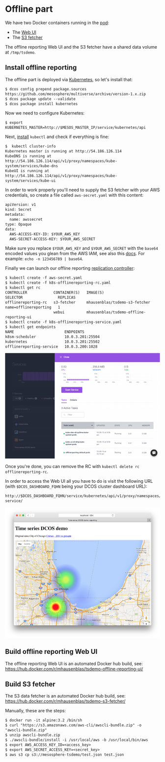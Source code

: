 # Offline part

We have two Docker containers running in the [pod](k8s-offlinereporting.yaml):

- The [Web UI](https://hub.docker.com/r/mhausenblas/tsdemo-offline-reporting-ui/) 
- The [S3 fetcher](https://hub.docker.com/r/mhausenblas/tsdemo-s3-fetcher/)

The offline reporting Web UI and the S3 fetcher have a shared data volume at `/tmp/tsdemo`.

## Install offline reporting

The offline part is deployed via [Kubernetes](https://docs.mesosphere.com/services/kubernetes/), so let's install that:

    $ dcos config prepend package.sources https://github.com/mesosphere/multiverse/archive/version-1.x.zip
    $ dcos package update --validate
    $ dcos package install kubernetes

Now we need to configure Kubernetes:

    $ export KUBERNETES_MASTER=http://$MESOS_MASTER_IP/service/kubernetes/api

Next, [install](https://docs.mesosphere.com/services/kubernetes/#a-namefivealaunch-a-kubernetes-pod-and-service-by-using-kubectl) `kubectl`
and check if everything is fine:

    $  kubectl cluster-info
    Kubernetes master is running at http://54.186.126.114
    KubeDNS is running at http://54.186.126.114/api/v1/proxy/namespaces/kube-system/services/kube-dns
    KubeUI is running at http://54.186.126.114/api/v1/proxy/namespaces/kube-system/services/kube-ui
    
In order to work properly you'll need to supply the S3 fetcher with your AWS credentials, so create a file called `aws-secret.yaml` with this content:

    apiVersion: v1
    kind: Secret
    metadata:
      name: awssecret
    type: Opaque
    data:
      AWS-ACCESS-KEY-ID: $YOUR_AWS_KEY
      AWS-SECRET-ACCESS-KEY: $YOUR_AWS_SECRET

Make sure you replace `$YOUR_AWS_KEY` and `$YOUR_AWS_SECRET` with the `base64` encoded values you glean from the AWS IAM, see also this [docs](http://docs.aws.amazon.com/general/latest/gr/aws-access-keys-best-practices.html). For example: `echo -n 123456789 | base64`.


Finally we can launch our offline reporting [replication controller](http://kubernetes.io/v1.0/docs/user-guide/walkthrough/k8s201.html#replication-controllers):

    $ kubectl create -f aws-secret.yaml
    $ kubectl create -f k8s-offlinereporting-rc.yaml
    $ kubectl get rc
    CONTROLLER            CONTAINER(S)   IMAGE(S)                                  SELECTOR                REPLICAS
    offlinereporting-rc   s3-fetcher     mhausenblas/tsdemo-s3-fetcher             name=offlinereporting   1
                          webui          mhausenblas/tsdemo-offline-reporting-ui
    $ kubectl create -f k8s-offlinereporting-service.yaml
    $ kubectl get endpoints
    NAME                       ENDPOINTS
    k8sm-scheduler             10.0.3.201:25504
    kubernetes                 10.0.3.201:25502
    offlinereporting-service   10.0.3.200:1028

![K8S deployment](../img/k8s-deployment.png)

Once you're done, you can remove the RC with `kubectl delete rc offlinereporting-rc`.

In order to access the Web UI all you have to do is visit the following URL (with `$DCOS_DASHBOARD_FQHN` being your DCOS cluster dashboard URL):

    http://$DCOS_DASHBOARD_FQHN/service/kubernetes/api/v1/proxy/namespaces/default/services/offlinereporting-service/

![Offline reporting Web UI](../img/offline-reporting.png)

## Build offline reporting Web UI

The offline reporting Web UI is an automated Docker hub build, see: https://hub.docker.com/r/mhausenblas/tsdemo-offline-reporting-ui/

## Build S3 fetcher

The S3 data fetcher is an automated Docker hub build, see: https://hub.docker.com/r/mhausenblas/tsdemo-s3-fetcher/

Manually, these are the steps:

    $ docker run -it alpine:3.2 /bin/sh
    $ curl "https://s3.amazonaws.com/aws-cli/awscli-bundle.zip" -o "awscli-bundle.zip"
    $ unzip awscli-bundle.zip
    $ ./awscli-bundle/install -i /usr/local/aws -b /usr/local/bin/aws
    $ export AWS_ACCESS_KEY_ID=<access_key>
    $ export AWS_SECRET_ACCESS_KEY=<secret_key>
    $ aws s3 cp s3://mesosphere-tsdemo/test.json test.json


